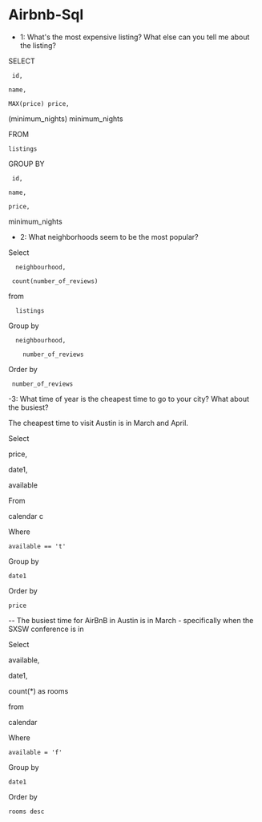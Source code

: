 # Airbnb-Sql


-  1:  What's the most expensive listing? What else can you tell me about the listing?

SELECT
    
     id,

    name,

    MAX(price) price,

  (minimum_nights) minimum_nights

FROM
    
    listings

GROUP BY 
	
     id,
	
    name,
    
    price,
    
   minimum_nights
   
   
 - 2:  What neighborhoods seem to be the most popular?
 
 Select

	  neighbourhood,

	 count(number_of_reviews)

from

	  listings

Group by

      neighbourhood,

	    number_of_reviews

Order by

	 number_of_reviews
   
-3: What time of year is the cheapest time to go to your city? What about the busiest?

The cheapest time to visit Austin is in March and April.

Select
	
   price,
	
   date1,
	
   available

From
	
   calendar c

Where
	
    available == 't'

Group by
	
    date1

Order by
	
    price
   
 -- The busiest time for AirBnB in Austin is in March - specifically when the SXSW conference is in 
 
 Select
	
   available,
	
   date1,
	
   count(*) as rooms

from
	
   calendar

Where
	
    available = 'f'

Group by
	
    date1

Order by
	
    rooms desc

